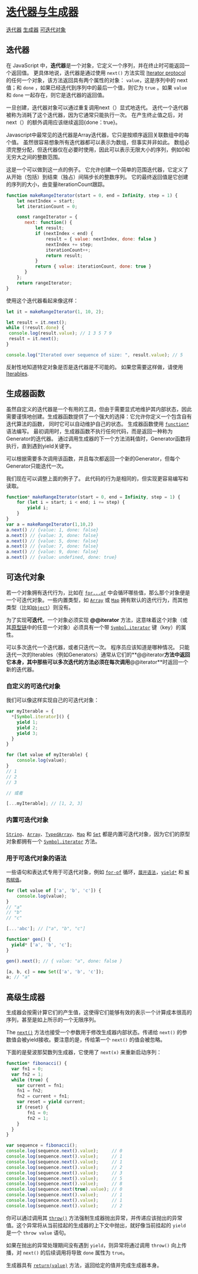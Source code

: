 # [迭代器与生成器](https://developer.mozilla.org/zh-CN/docs/Web/JavaScript/Guide/Iterators_and_Generators)

[迭代器](https://developer.mozilla.org/zh-CN/docs/Web/JavaScript/Guide/Iterators_and_Generators#迭代器)
[生成器](https://developer.mozilla.org/zh-CN/docs/Web/JavaScript/Guide/Iterators_and_Generators#生成器)
[可迭代对象](https://developer.mozilla.org/zh-CN/docs/Web/JavaScript/Guide/Iterators_and_Generators#可迭代对象)

## 迭代器

在 JavaScript 中，**迭代器**是一个对象，它定义一个序列，并在终止时可能返回一个返回值。 更具体地说，迭代器是通过使用 `next()` 方法实现 [Iterator protocol](https://developer.mozilla.org/en-US/docs/Web/JavaScript/Reference/Iteration_protocols#The_iterator_protocol) 的任何一个对象，该方法返回具有两个属性的对象： `value`，这是序列中的 next 值；和 `done` ，如果已经迭代到序列中的最后一个值，则它为 `true` 。如果 `value` 和 `done` 一起存在，则它是迭代器的返回值。

一旦创建，迭代器对象可以通过重复调用next（）显式地迭代。 迭代一个迭代器被称为消耗了这个迭代器，因为它通常只能执行一次。 在产生终止值之后，对next（）的额外调用应该继续返回{done：true}。

Javascript中最常见的迭代器是Array迭代器，它只是按顺序返回关联数组中的每个值。 虽然很容易想象所有迭代器都可以表示为数组，但事实并非如此。 数组必须完整分配，但迭代器仅在必要时使用，因此可以表示无限大小的序列，例如0和无穷大之间的整数范围。


这是一个可以做到这一点的例子。 它允许创建一个简单的范围迭代器，它定义了从开始（包括）到结束（独占）间隔步长的整数序列。 它的最终返回值是它创建的序列的大小，由变量iterationCount跟踪。

```js
function makeRangeIterator(start = 0, end = Infinity, step = 1) {
    let nextIndex = start;
    let iterationCount = 0;

    const rangeIterator = {
       next: function() {
           let result;
           if (nextIndex < end) {
               result = { value: nextIndex, done: false }
               nextIndex += step;
               iterationCount++;
               return result;
           }
           return { value: iterationCount, done: true }
       }
    };
    return rangeIterator;
}
```

使用这个迭代器看起来像这样：

```js
let it = makeRangeIterator(1, 10, 2);

let result = it.next();
while (!result.done) {
 console.log(result.value); // 1 3 5 7 9
 result = it.next();
}

console.log("Iterated over sequence of size: ", result.value); // 5
```

反射性地知道特定对象是否是迭代器是不可能的。 如果您需要这样做，请使用 [Iterables](https://developer.mozilla.org/zh-CN/docs/Web/JavaScript/Guide/Iterators_and_Generators#Iterables).

## 生成器函数

虽然自定义的迭代器是一个有用的工具，但由于需要显式地维护其内部状态，因此需要谨慎地创建。生成器函数提供了一个强大的选择：它允许你定义一个包含自有迭代算法的函数， 同时它可以自动维护自己的状态。 生成器函数使用 [`function*`](https://developer.mozilla.org/zh-CN/docs/Web/JavaScript/Reference/Statements/function*)语法编写。 最初调用时，生成器函数不执行任何代码，而是返回一种称为Generator的迭代器。 通过调用生成器的下一个方法消耗值时，Generator函数将执行，直到遇到yield关键字。

可以根据需要多次调用该函数，并且每次都返回一个新的Generator，但每个Generator只能迭代一次。

我们现在可以调整上面的例子了。 此代码的行为是相同的，但实现更容易编写和读取。

```js
function* makeRangeIterator(start = 0, end = Infinity, step = 1) {
    for (let i = start; i < end; i += step) {
        yield i;
    }
}
var a = makeRangeIterator(1,10,2)
a.next() // {value: 1, done: false}
a.next() // {value: 3, done: false}
a.next() // {value: 5, done: false}
a.next() // {value: 7, done: false}
a.next() // {value: 9, done: false}
a.next() // {value: undefined, done: true}
```

## 可迭代对象

若一个对象拥有迭代行为，比如在 [`for...of`](https://developer.mozilla.org/zh-CN/docs/Web/JavaScript/Reference/Statements/for...of) 中会循环哪些值，那么那个对象便是一个可迭代对象。一些内置类型，如 [`Array`](https://developer.mozilla.org/zh-CN/docs/Web/JavaScript/Reference/Array) 或 [`Map`](https://developer.mozilla.org/zh-CN/docs/Web/JavaScript/Reference/Map) 拥有默认的迭代行为，而其他类型（比如[`Object`](https://developer.mozilla.org/zh-CN/docs/Web/JavaScript/Reference/Global_Objects/Object)）则没有。

为了实现**可迭代**，一个对象必须实现 **@@iterator** 方法，这意味着这个对象（或其[原型链](https://developer.mozilla.org/zh-CN/docs/Web/JavaScript/Guide/Inheritance_and_the_prototype_chain)中的任意一个对象）必须具有一个带 [`Symbol.iterator`](https://developer.mozilla.org/zh-CN/docs/Web/JavaScript/Reference/Global_Objects/Symbol/iterator) 键（key）的属性。

可以多次迭代一个迭代器，或者只迭代一次。 程序员应该知道是哪种情况。 只能迭代一次的Iterables（例如Generators）通常从它们的**@@iterator**方法中返回它本身，其中那些可以多次迭代的方法必须在每次调用**@@iterator**时返回一个新的迭代器。

### 自定义的可迭代对象



我们可以像这样实现自己的可迭代对象：

```js
var myIterable = {
  *[Symbol.iterator]() {
    yield 1;
    yield 2;
    yield 3;
  }
}

for (let value of myIterable) { 
    console.log(value); 
}
// 1
// 2
// 3

// 或者

[...myIterable]; // [1, 2, 3]
```

### 内置可迭代对象



[`String`](https://developer.mozilla.org/zh-CN/docs/Web/JavaScript/Reference/String)、[`Array`](https://developer.mozilla.org/zh-CN/docs/Web/JavaScript/Reference/Array)、[`TypedArray`](https://developer.mozilla.org/zh-CN/docs/Web/JavaScript/Reference/Global_Objects/TypedArray)、[`Map`](https://developer.mozilla.org/zh-CN/docs/Web/JavaScript/Reference/Map) 和 [`Set`](https://developer.mozilla.org/zh-CN/docs/Web/JavaScript/Reference/Global_Objects/Set) 都是内置可迭代对象，因为它们的原型对象都拥有一个 [`Symbol.iterator`](https://developer.mozilla.org/zh-CN/docs/Web/JavaScript/Reference/Global_Objects/Symbol/iterator) 方法。

### 用于可迭代对象的语法



一些语句和表达式专用于可迭代对象，例如 [`for-of`](https://developer.mozilla.org/zh-CN/docs/Web/JavaScript/Reference/Statements/for...of) 循环，[`展开语法`](https://developer.mozilla.org/zh-CN/docs/Web/JavaScript/Reference/Operators/Spread_operator)，[`yield*`](https://developer.mozilla.org/zh-CN/docs/Web/JavaScript/Reference/Operators/yield*) 和 [`解构赋值`](https://developer.mozilla.org/zh-CN/docs/Web/JavaScript/Reference/Operators/Destructuring_assignment)。

```js
for (let value of ['a', 'b', 'c']) {
    console.log(value);
}
// "a"
// "b"
// "c"

[...'abc']; // ["a", "b", "c"]

function* gen() {
  yield* ['a', 'b', 'c'];
}

gen().next(); // { value: "a", done: false }

[a, b, c] = new Set(['a', 'b', 'c']);
a; // "a"
```

## 高级生成器

生成器会按需计算它们的产生值，这使得它们能够有效的表示一个计算成本很高的序列，甚至是如上所示的一个无限序列。

The [`next()`](https://developer.mozilla.org/zh-CN/docs/Web/JavaScript/Reference/Global_Objects/Generator/next) 方法也接受一个参数用于修改生成器内部状态。传递给 `next()` 的参数值会被yield接收。要注意的是，传给第一个 `next()` 的值会被忽略。

下面的是斐波那契数列生成器，它使用了 `next(x)` 来重新启动序列：

```js
function* fibonacci() {
  var fn1 = 0;
  var fn2 = 1;
  while (true) {  
    var current = fn1;
    fn1 = fn2;
    fn2 = current + fn1;
    var reset = yield current;
    if (reset) {
        fn1 = 0;
        fn2 = 1;
    }
  }
}

var sequence = fibonacci();
console.log(sequence.next().value);     // 0
console.log(sequence.next().value);     // 1
console.log(sequence.next().value);     // 1
console.log(sequence.next().value);     // 2
console.log(sequence.next().value);     // 3
console.log(sequence.next().value);     // 5
console.log(sequence.next().value);     // 8
console.log(sequence.next(true).value); // 0
console.log(sequence.next().value);     // 1
console.log(sequence.next().value);     // 1
console.log(sequence.next().value);     // 2
```

你可以通过调用其 [`throw()`](https://developer.mozilla.org/zh-CN/docs/Web/JavaScript/Reference/Global_Objects/Generator/throw) 方法强制生成器抛出异常，并传递应该抛出的异常值。这个异常将从当前挂起的生成器的上下文中抛出，就好像当前挂起的 `yield` 是一个 `throw value` 语句。

如果在抛出的异常处理期间没有遇到 `yield`，则异常将通过调用 `throw()` 向上传播，对 `next()` 的后续调用将导致 `done` 属性为 `true`。

生成器具有 [`return(value)`](https://developer.mozilla.org/zh-CN/docs/Web/JavaScript/Reference/Global_Objects/Generator/return) 方法，返回给定的值并完成生成器本身。